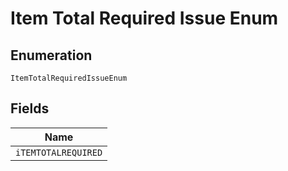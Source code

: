 
# Item Total Required Issue Enum

## Enumeration

`ItemTotalRequiredIssueEnum`

## Fields

| Name |
|  --- |
| `iTEMTOTALREQUIRED` |

